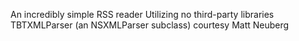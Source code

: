 An incredibly simple RSS reader
Utilizing no third-party libraries
TBTXMLParser (an NSXMLParser subclass) courtesy Matt Neuberg
